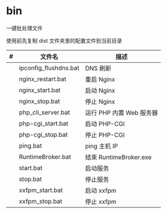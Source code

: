 # bin

一键批处理文件

使用前先复制 dist 文件夹里的配置文件到当前目录

| #    | 文件名                | 描述                     |
| ---- | --------------------- | ------------------------ |
|      | ipconfig_flushdns.bat | DNS 刷新                 |
|      | nginx_restart.bat     | 重启 Nginx               |
|      | nginx_start.bat       | 启动 Nginx               |
|      | nginx_stop.bat        | 停止 Nginx               |
|      | php_cli_server.bat    | 运行 PHP 内置 Web 服务器 |
|      | php-cgi_start.bat     | 启动 PHP-CGI             |
|      | php-cgi_stop.bat      | 停止 PHP-CGI             |
|      | ping.bat              | ping 主机 IP             |
|      | RuntimeBroker.bat     | 结束 RuntimeBroker.exe   |
|      | start.bat             | 启动服务                 |
|      | stop.bat              | 停止服务                 |
|      | xxfpm_start.bat       | 启动 xxfpm               |
|      | xxfpm_stop.bat        | 停止 xxfpm               |

